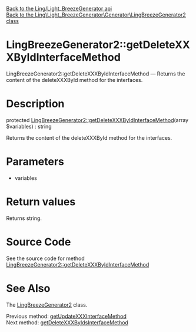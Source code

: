 [Back to the Ling/Light_BreezeGenerator api](https://github.com/lingtalfi/Light_BreezeGenerator/blob/master/doc/api/Ling/Light_BreezeGenerator.md)<br>
[Back to the Ling\Light_BreezeGenerator\Generator\LingBreezeGenerator2 class](https://github.com/lingtalfi/Light_BreezeGenerator/blob/master/doc/api/Ling/Light_BreezeGenerator/Generator/LingBreezeGenerator2.md)


LingBreezeGenerator2::getDeleteXXXByIdInterfaceMethod
================



LingBreezeGenerator2::getDeleteXXXByIdInterfaceMethod — Returns the content of the deleteXXXById method for the interfaces.




Description
================


protected [LingBreezeGenerator2::getDeleteXXXByIdInterfaceMethod](https://github.com/lingtalfi/Light_BreezeGenerator/blob/master/doc/api/Ling/Light_BreezeGenerator/Generator/LingBreezeGenerator2/getDeleteXXXByIdInterfaceMethod.md)(array $variables) : string




Returns the content of the deleteXXXById method for the interfaces.




Parameters
================


- variables

    


Return values
================

Returns string.








Source Code
===========
See the source code for method [LingBreezeGenerator2::getDeleteXXXByIdInterfaceMethod](https://github.com/lingtalfi/Light_BreezeGenerator/blob/master/Generator/LingBreezeGenerator2.php#L2172-L2204)


See Also
================

The [LingBreezeGenerator2](https://github.com/lingtalfi/Light_BreezeGenerator/blob/master/doc/api/Ling/Light_BreezeGenerator/Generator/LingBreezeGenerator2.md) class.

Previous method: [getUpdateXXXInterfaceMethod](https://github.com/lingtalfi/Light_BreezeGenerator/blob/master/doc/api/Ling/Light_BreezeGenerator/Generator/LingBreezeGenerator2/getUpdateXXXInterfaceMethod.md)<br>Next method: [getDeleteXXXByIdsInterfaceMethod](https://github.com/lingtalfi/Light_BreezeGenerator/blob/master/doc/api/Ling/Light_BreezeGenerator/Generator/LingBreezeGenerator2/getDeleteXXXByIdsInterfaceMethod.md)<br>

